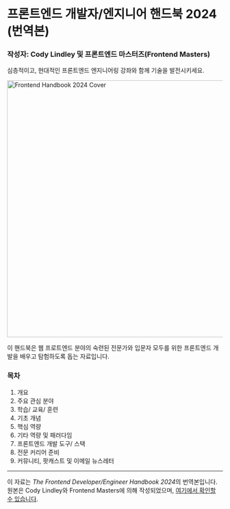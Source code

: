 # 프론트엔드 개발자/엔지니어 핸드북 2024 (번역본)

### 작성자: Cody Lindley 및 프론트엔드 마스터즈(Frontend Masters)

심층적이고, 현대적인 프론트엔드 엔지니어링 강좌와 함께 기술을 발전시키세요.

<a href="https://frontendmasters.com/guides/front-end-handbook/2024/"><img src="https://frontendmasters.com/guides/front-end-handbook/2024/images/FEM2024_1000w.jpeg" alt="Frontend Handbook 2024 Cover" width=600 /></a>

이 핸드북은 웹 프로트엔드 분야의 숙련된 전문가와 입문자 모두를 위한 프론트엔드 개발을 배우고 탐험하도록 돕는 자료입니다.

### 목차
1. 개요
2. 주요 관심 분야
3. 학습/ 교육/ 훈련
4. 기초 개념
5. 핵심 역량
6. 기타 역량 및 패러다임
7. 프론트엔드 개발 도구/ 스택
8. 전문 커리어 준비
9. 커뮤니티, 팟캐스트 및 이메일 뉴스레터

---

이 자료는 *The Frontend Developer/Engineer Handbook 2024*의 번역본입니다. 원본은 Cody Lindley와 Frontend Masters에 의해 작성되었으며, [여기에서 확인할 수 있습니다](https://frontendmasters.com/guides/front-end-handbook/2024/).
